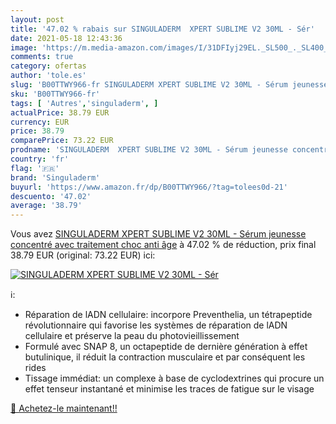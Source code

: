 ```yaml
---
layout: post
title: '47.02 % rabais sur SINGULADERM  XPERT SUBLIME V2 30ML - Sér'
date: 2021-05-18 12:43:36
image: 'https://m.media-amazon.com/images/I/31DFIyj29EL._SL500_._SL400_.jpg'
comments: true
category: ofertas
author: 'tole.es'
slug: 'B00TTWY966-fr SINGULADERM XPERT SUBLIME V2 30ML - Sérum jeunesse...'
sku: 'B00TTWY966-fr'
tags: [ 'Autres','singuladerm', ]
actualPrice: 38.79 EUR
currency: EUR
price: 38.79
comparePrice: 73.22 EUR
prodname: 'SINGULADERM  XPERT SUBLIME V2 30ML - Sérum jeunesse concentré avec traitement choc anti âge'
country: 'fr'
flag: '🇫🇷'
brand: 'Singuladerm'
buyurl: 'https://www.amazon.fr/dp/B00TTWY966/?tag=tolees0d-21'
descuento: '47.02'
average: '38.79'
---
```


Vous avez [SINGULADERM  XPERT SUBLIME V2 30ML - Sérum jeunesse concentré avec traitement choc anti âge](https://www.amazon.fr/dp/B00TTWY966/?tag=tolees0d-21)  à  47.02 % de réduction, prix final  38.79 EUR (original: 73.22 EUR) ici:

[![SINGULADERM  XPERT SUBLIME V2 30ML - Sér](https://m.media-amazon.com/images/I/31DFIyj29EL._SL500_._SL400_.jpg)](https://www.amazon.fr/dp/B00TTWY966/?tag=tolees0d-21)

ℹ️:

- Réparation de lADN cellulaire: incorpore Preventhelia, un tétrapeptide révolutionnaire qui favorise les systèmes de réparation de lADN cellulaire et préserve la peau du photovieillissement
- Formulé avec SNAP 8, un octapeptide de dernière génération à effet butulinique, il réduit la contraction musculaire et par conséquent les rides
- Tissage immédiat: un complexe à base de cyclodextrines qui procure un effet tenseur instantané et minimise les traces de fatigue sur le visage

[🛒 Achetez-le maintenant!!](https://www.amazon.fr/dp/B00TTWY966/?tag=tolees0d-21)
